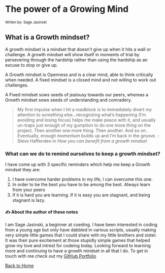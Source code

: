 # The power of a Growing Mind

<sub> Writen by: Sage Jasinski </sub>

## What is a Growth mindset?

  A growth mindset is a mindset that doesn't give up when it hits a wall or challenge. A growth mindset will show itself in moments of trial by persevering through the hardship rather than using the hardship as an excuse to stop or give up.
  
  A Growth mindset is Openness and is a clear mind, able to think critically when needed. A fixed mindset is a closed mind and not willing to work out challenges.
  
  A Fixed mindset sows seeds of jealousy towards our peers, whereas a Growth mindset sows seeds of understanding and comradery.
  
> My first impulse when I hit a roadblock is to immediately divert my attention to something else...recognizing what’s happening (I’m avoiding and losing focus) helps me make peace with it, and usually un-traps just enough of my gumption to do one more thing on the project. Then another one more thing. Then another. And so on. Eventually, enough momentum builds up and I’m back in the groove. - Steve Haffenden in *How you can benefit from a growth mindset*

### What can we do to remind ourselves to keep a growth mindset?

I have come up with 3 specific reminders which help me keep a Growth mindset
they are:

1. I have overcome harder problems in my life, I can overcome this one.
2. In order to be the best you have to be among the best. Always learn from your peers
3. If it is hard you are learning. If it is easy you are stagnant, and being stagnant is lazy.

#### :writing_hand: About the author of these notes

I am Sage Jasinski, a beginner at coeding. I have been interested in coding from a young age but only have dabbled in various scripts, usually making very simple little games that I could share with my little brothers and sister. It was their pure excitement at those stupidly simple games that helped grow my love and intrest for codeing today. Looking forward to learning more and continuing to have a growth mindset in all that I do. To get in touch with me check out my [GitHub Portfolio](https://github.com/SageJasinski)

[Back to Home](README.md)
